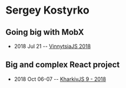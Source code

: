 # Sergey Kostyrko

## Going big with MobX
- 2018 Jul 21 -- [VinnytsiaJS 2018](https://youtu.be/YOfmlbT-s5M)    
## Big and complex React project
- 2018 Oct 06-07 -- [KharkivJS 9 - 2018](https://www.youtube.com/watch?v=jO30e_w-4fo)    
